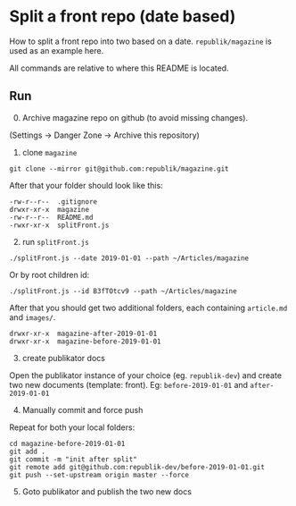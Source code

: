 # Split a front repo (date based)

How to split a front repo into two based on a date. `republik/magazine` is used as an example here.

All commands are relative to where this README is located.

## Run

0. Archive magazine repo on github (to avoid missing changes).

(Settings -> Danger Zone -> Archive this repository)

1. clone `magazine`

```
git clone --mirror git@github.com:republik/magazine.git
```

After that your folder should look like this:

```
-rw-r--r--  .gitignore
drwxr-xr-x  magazine
-rw-r--r--  README.md
-rwxr-xr-x  splitFront.js
```

2. run `splitFront.js`

```
./splitFront.js --date 2019-01-01 --path ~/Articles/magazine
```

Or by root children id:

```
./splitFront.js --id B3fTOtcv9 --path ~/Articles/magazine
```

After that you should get two additional folders, each containing `article.md` and `images/`.

```
drwxr-xr-x  magazine-after-2019-01-01
drwxr-xr-x  magazine-before-2019-01-01
```

3. create publikator docs

Open the publikator instance of your choice (eg. `republik-dev`) and create two new documents (template: front). Eg: `before-2019-01-01` and `after-2019-01-01`

4. Manually commit and force push

Repeat for both your local folders:

```
cd magazine-before-2019-01-01
git add .
git commit -m "init after split"
git remote add git@github.com:republik-dev/before-2019-01-01.git
git push --set-upstream origin master --force
```

5. Goto publikator and publish the two new docs
